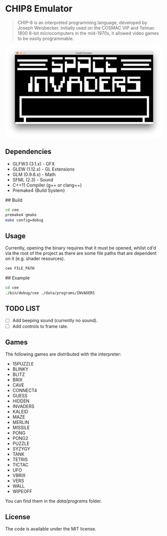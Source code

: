 # CHIP8 Emulator

> CHIP-8 is an interpreted programming language, developed by Joseph Weisbecker. Initially used on the COSMAC VIP and Telmac 1800 8-bit microcomputers in the mid-1970s, it allowed video games to be easily programmable.

![alt text](https://github.com/jankdc/cee/raw/master/data/images/invaders.png "Space Invaders Game in Chip8")

## Dependencies

- GLFW3 (3.1.x) - GFX
- GLEW (1.12.x) - GL Extensions
- GLM (0.9.6.x) - Math
- SFML (2.3)    - Sound
- C++11 Compiler (g++ or clang++)
- Premake4 (Build System)

## Build

```bash
cd cee
premake4 gmake
make config=debug
```

## Usage

Currently, opening the binary requires that it must be opened,
whilst cd'd via the root of the project as there are some file paths
that are dependent on it (e.g. shader resources).

```bash
cee FILE_PATH
```

## Example

```bash
cd cee
./bin/debug/cee ./data/programs/INVADERS
```

## TODO LIST

- [ ] Add beeping sound (currently no sound).
- [ ] Add controls to frame rate.

## Games

The following games are distributed with the interpreter:

- 15PUZZLE
- BLINKY
- BLITZ
- BRIX
- CAVE
- CONNECT4
- GUESS
- HIDDEN
- INVADERS
- KALEID
- MAZE
- MERLIN
- MISSILE
- PONG
- PONG2
- PUZZLE
- SYZYGY
- TANK
- TETRIS
- TICTAC
- UFO
- VBRIX
- VERS
- WALL
- WIPEOFF

You can find them in the *data/programs* folder.

## License

The code is available under the MIT license.
